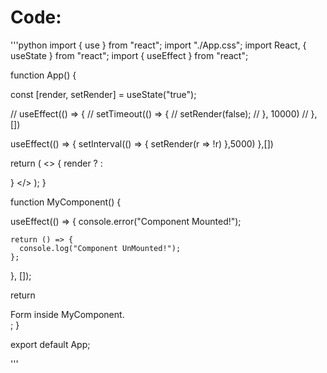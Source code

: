 # Code: 

'''python
import { use } from "react";
import "./App.css";
import React, { useState } from "react";
import { useEffect } from "react";

function App() {

  const [render, setRender] = useState("true");

  // useEffect(() => {
  //   setTimeout(() => {
  //     setRender(false);
  //   }, 10000)
  // }, [])
  
  useEffect(() => {
    setInterval(() => {
     setRender(r => !r)
    },5000)
  },[])

  return (
    <>
      { render ? <MyComponent/> : <div></div>}
    </>
  );
}

function MyComponent() {
  
  useEffect(() => {
    console.error("Component Mounted!");

    return () => {
      console.log("Component UnMounted!");
    };
  }, []);

  return <div>Form inside MyComponent.</div>;
}

export default App;

'''
